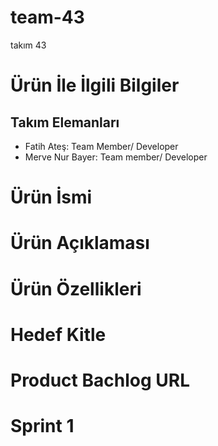 # team-43
takım 43
# Ürün İle İlgili Bilgiler
## Takım Elemanları
- Fatih Ateş: Team Member/ Developer
- Merve Nur Bayer: Team member/ Developer
# Ürün İsmi
# Ürün Açıklaması
# Ürün Özellikleri
# Hedef Kitle
# Product Bachlog URL
# Sprint 1
